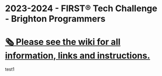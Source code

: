 # 2023-2024 - FIRST® Tech Challenge - Brighton Programmers
# [🗞️ Please see the wiki for all information, links and instructions.](https://github.com/Brighton-FTC/2024/wiki)

test1
